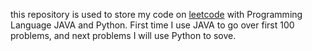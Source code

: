 
this repository is used to store my code on
[leetcode](http://www.leetcode.com) with Programming Language JAVA and Python.
First time I use JAVA to go over first 100 problems, and next problems I will
use Python to sove.

